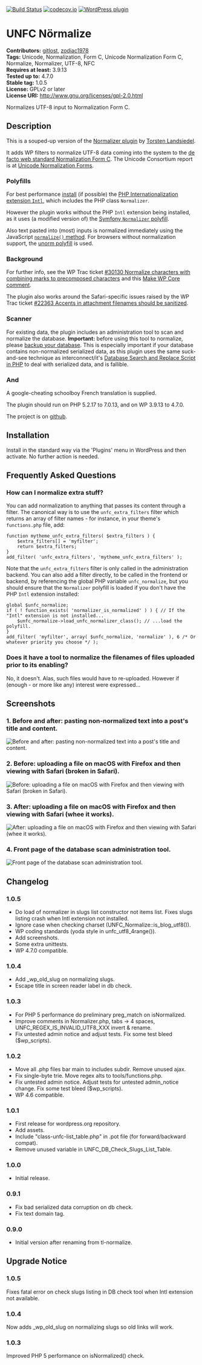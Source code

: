 [![Build Status](https://travis-ci.org/gitlost/unfc-normalize.png?branch=master)](https://travis-ci.org/gitlost/unfc-normalize)
[![codecov.io](http://codecov.io/github/gitlost/unfc-normalize/coverage.svg?branch=master)](http://codecov.io/github/gitlost/unfc-normalize?branch=master)
[![WordPress plugin](https://img.shields.io/wordpress/plugin/v/unfc-normalize.svg)](https://wordpress.org/plugins/unfc-normalize/)
# UNFC Nörmalize #
**Contributors:** [gitlost](https://profiles.wordpress.org/gitlost), [zodiac1978](https://profiles.wordpress.org/zodiac1978)  
**Tags:** Unicode, Normalization, Form C, Unicode Normalization Form C, Normalize, Normalizer, UTF-8, NFC  
**Requires at least:** 3.9.13  
**Tested up to:** 4.7.0  
**Stable tag:** 1.0.5  
**License:** GPLv2 or later  
**License URI:** http://www.gnu.org/licenses/gpl-2.0.html  

Normalizes UTF-8 input to Normalization Form C.

## Description ##

This is a souped-up version of the [Normalizer plugin](https://wordpress.org/plugins/normalizer/ "Normalizer - WordPress Plugins") by
[Torsten Landsiedel](https://profiles.wordpress.org/zodiac1978/).

It adds WP filters to normalize UTF-8 data coming into the system to the
[de facto web standard Normalization Form C](https://www.w3.org/International/docs/charmod-norm/#choice-of-normalization-form "Choice of Normalization Form").
The Unicode Consortium report is at [Unicode Normalization Forms](http://www.unicode.org/reports/tr15/).

### Polyfills ###

For best performance [install](http://php.net/manual/en/intl.installation.php) (if possible)
the [PHP Internationalization extension `Intl`](http://php.net/manual/en/intro.intl.php),
which includes the PHP class `Normalizer`.

However the plugin works without the PHP `Intl` extension being installed, as it uses (a modified version of)
the [Symfony `Normalizer` polyfill](https://github.com/symfony/polyfill/tree/master/src/Intl/Normalizer).

Also text pasted into (most) inputs is normalized immediately using the JavaScript [`normalize()` method](https://developer.mozilla.org/en/docs/Web/JavaScript/Reference/Global_Objects/String/normalize).
For browsers without normalization support, the [unorm polyfill](https://github.com/walling/unorm) is used.

### Background ###

For further info, see the WP Trac ticket [#30130 Normalize characters with combining marks to precomposed characters](https://core.trac.wordpress.org/ticket/30130)
and this [Make WP Core comment](https://make.wordpress.org/core/2016/05/17/may-17-feature-projects-chat-and-prompt/#comment-30300).

The plugin also works around the Safari-specific issues raised by the WP Trac ticket [#22363 Accents in attachment filenames should be sanitized](https://core.trac.wordpress.org/ticket/22363).

### Scanner ###

For existing data, the plugin includes an administration tool to scan and normalize the database.
**Important:** before using this tool to normalize, please [backup your database](https://codex.wordpress.org/WordPress_Backups).
This is especially important if your database contains non-normalized serialized data, as this plugin uses the same suck-and-see technique as interconnect/it's
[Database Search and Replace Script in PHP](https://interconnectit.com/products/search-and-replace-for-wordpress-databases/) to deal with serialized
data, and is fallible.

### And ###

A google-cheating schoolboy French translation is supplied.

The plugin should run on PHP 5.2.17 to 7.0.13, and on WP 3.9.13 to 4.7.0.

The project is on [github](https://github.com/gitlost/unfc-normalize).

## Installation ##

Install in the standard way via the 'Plugins' menu in WordPress and then activate. No further action is needed.

## Frequently Asked Questions ##

### How can I normalize extra stuff? ###

You can add normalization to anything that passes its content through a filter. The canonical way is to use the `unfc_extra_filters` filter which returns an array of filter names -
for instance, in your theme's `functions.php` file, add:

	function mytheme_unfc_extra_filters( $extra_filters ) {
		$extra_filters[] = 'myfilter';
		return $extra_filters;
	}
	add_filter( 'unfc_extra_filters', 'mytheme_unfc_extra_filters' );

Note that the `unfc_extra_filters` filter is only called in the administration backend. You can also add a filter directly, to be called in the frontend or backend, by referencing the
global PHP variable `unfc_normalize`, but you should ensure that the `Normalizer` polyfill is loaded if you don't have the PHP `Intl` extension installed:

	global $unfc_normalize;
	if ( ! function_exists( 'normalizer_is_normalized' ) ) { // If the "Intl" extension is not installed...
		$unfc_normalize->load_unfc_normalizer_class(); // ...load the polyfill.
	}
	add_filter( 'myfilter', array( $unfc_normalize, 'normalize' ), 6 /* Or whatever priority you choose */ );

### Does it have a tool to normalize the filenames of files uploaded prior to its enabling? ###

No, it doesn't. Alas, such files would have to re-uploaded. However if (enough - or more like any) interest were expressed...

## Screenshots ##

### 1. Before and after: pasting non-normalized text into a post's title and content. ###
![Before and after: pasting non-normalized text into a post's title and content.](https://ps.w.org/unfc-normalize/assets/screenshot-1.png)

### 2. Before: uploading a file on macOS with Firefox and then viewing with Safari (broken in Safari). ###
![Before: uploading a file on macOS with Firefox and then viewing with Safari (broken in Safari).](https://ps.w.org/unfc-normalize/assets/screenshot-2.png)

### 3. After: uploading a file on macOS with Firefox and then viewing with Safari (whee it works). ###
![After: uploading a file on macOS with Firefox and then viewing with Safari (whee it works).](https://ps.w.org/unfc-normalize/assets/screenshot-3.png)

### 4. Front page of the database scan administration tool. ###
![Front page of the database scan administration tool.](https://ps.w.org/unfc-normalize/assets/screenshot-4.png)


## Changelog ##

### 1.0.5 ###
* Do load of normalizer in slugs list constructor not items list. Fixes slugs listing crash when Intl extension not installed.
* Ignore case when checking charset (UNFC_Normalize::is_blog_utf8()).
* WP coding standards (yoda style in unfc_utf8_4range()).
* Add screenshots.
* Some extra unittests.
* WP 4.7.0 compatible.

### 1.0.4 ###
* Add _wp_old_slug on normalizing slugs.
* Escape title in screen reader label in db check.

### 1.0.3 ###
* For PHP 5 performance do preliminary preg_match on isNormalized. 
* Improve comments in Normalizer.php, tabs -> 4 spaces, UNFC_REGEX_IS_INVALID_UTF8_XXX invert & rename.
* Fix untested admin notice and adjust tests. Fix some test bleed ($wp_scripts).

### 1.0.2 ###
* Move all .php files bar main to includes subdir. Remove unused ajax.
* Fix single-byte trie. Move regex alts to tools/functions.php.
* Fix untested admin notice. Adjust tests for untested admin_notice change. Fix some test bleed ($wp_scripts).
* WP 4.6 compatible.

### 1.0.1 ###
* First release for wordpress.org repository.
* Add assets.
* Include "class-unfc-list_table.php" in .pot file (for forward/backward compat).
* Remove unused variable in UNFC_DB_Check_Slugs_List_Table.

### 1.0.0 ###
* Initial release.

### 0.9.1 ###
* Fix bad serialized data corruption on db check.
* Fix text domain tag.

### 0.9.0 ###
* Initial version after renaming from tl-normalize.

## Upgrade Notice ##

### 1.0.5 ###
Fixes fatal error on check slugs listing in DB check tool when Intl extension not available.

### 1.0.4 ###
Now adds _wp_old_slug on normalizing slugs so old links will work.

### 1.0.3 ###
Improved PHP 5 performance on isNormalized() check.
